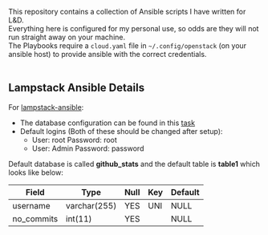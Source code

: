 This repository contains a collection of Ansible scripts I have written for L&D.<br>
Everything here is configured for my personal use, so odds are they will not run straight away on your machine.<br>
The Playbooks require a `cloud.yaml` file in `~/.config/openstack` (on your ansible host) to provide ansible with the correct credentials. <br>
<br>
## Lampstack Ansible Details<br>
For [lampstack-ansible](lampstack-ansible):<br>
- The database configuration can be found in this [task](lampstack-ansible/roles/mariadb_config/tasks/main.yaml)<br>
- Default logins (Both of these should be changed after setup): <br>
    - User: root Password: root<br>
    - User: Admin Password: password<br>

Default database is called **github_stats** and the default table is **table1** which looks like below:<br>

| Field      | Type         | Null | Key | Default |
|------------|--------------|------|-----|---------|
| username   | varchar(255) | YES  | UNI | NULL    |
| no_commits | int(11)      | YES  |     | NULL    |